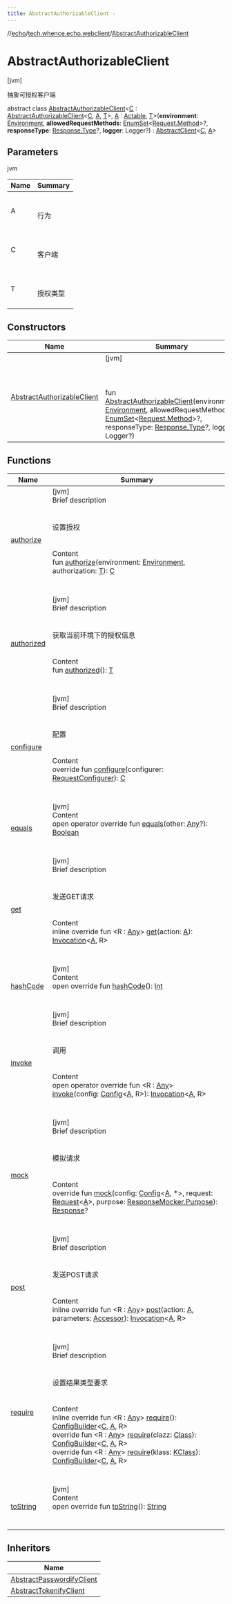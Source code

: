 ```yaml
---
title: AbstractAuthorizableClient -
---
```

//[echo](../../index.md)/[tech.whence.echo.webclient](../index.md)/[AbstractAuthorizableClient](index.md)



# AbstractAuthorizableClient  
 [jvm] 

抽象可授权客户端

abstract class [AbstractAuthorizableClient](index.md)<[C](index.md) : [AbstractAuthorizableClient](index.md)<[C](index.md), [A](index.md), [T](index.md)>, [A](index.md) : [Actable](../-actable/index.md), [T](index.md)>(**environment**: [Environment](../../tech.whence.echo.support/-environment/index.md), **allowedRequestMethods**: [EnumSet](https://docs.oracle.com/javase/8/docs/api/java/util/EnumSet.html)<[Request.Method](../../tech.whence.echo.webclient.request/-request/-method/index.md)>?, **responseType**: [Response.Type](../../tech.whence.echo.webclient.response/-response/-type/index.md)?, **logger**: Logger?) : [AbstractClient](../-abstract-client/index.md)<[C](index.md), [A](index.md)>    


## Parameters  
  
jvm  
  
|  Name|  Summary| 
|---|---|
| A| <br><br>行为<br><br>
| C| <br><br>客户端<br><br>
| T| <br><br>授权类型<br><br>
  


## Constructors  
  
|  Name|  Summary| 
|---|---|
| [AbstractAuthorizableClient](-abstract-authorizable-client.md)|  [jvm] <br><br><br><br>fun [AbstractAuthorizableClient](-abstract-authorizable-client.md)(environment: [Environment](../../tech.whence.echo.support/-environment/index.md), allowedRequestMethods: [EnumSet](https://docs.oracle.com/javase/8/docs/api/java/util/EnumSet.html)<[Request.Method](../../tech.whence.echo.webclient.request/-request/-method/index.md)>?, responseType: [Response.Type](../../tech.whence.echo.webclient.response/-response/-type/index.md)?, logger: Logger?)   <br>


## Functions  
  
|  Name|  Summary| 
|---|---|
| [authorize](authorize.md)| [jvm]  <br>Brief description  <br><br><br>设置授权<br><br>  <br>Content  <br>fun [authorize](authorize.md)(environment: [Environment](../../tech.whence.echo.support/-environment/index.md), authorization: [T](index.md)): [C](index.md)  <br><br><br>
| [authorized](authorized.md)| [jvm]  <br>Brief description  <br><br><br>获取当前环境下的授权信息<br><br>  <br>Content  <br>fun [authorized](authorized.md)(): [T](index.md)  <br><br><br>
| [configure](../-abstract-client/configure.md)| [jvm]  <br>Brief description  <br><br><br>配置<br><br>  <br>Content  <br>override fun [configure](../-abstract-client/configure.md)(configurer: [RequestConfigurer](../../tech.whence.echo.webclient.request/-request-configurer/index.md)): [C](index.md)  <br><br><br>
| [equals](../../tech.whence.echo.webclient.response.exception/-response-unrecognized-exception/index.md#kotlin/Any/equals/#kotlin.Any?/PointingToDeclaration/)| [jvm]  <br>Content  <br>open operator override fun [equals](../../tech.whence.echo.webclient.response.exception/-response-unrecognized-exception/index.md#kotlin/Any/equals/#kotlin.Any?/PointingToDeclaration/)(other: [Any](https://kotlinlang.org/api/latest/jvm/stdlib/kotlin/-any/index.html)?): [Boolean](https://kotlinlang.org/api/latest/jvm/stdlib/kotlin/-boolean/index.html)  <br><br><br>
| [get](../-abstract-client/get.md)| [jvm]  <br>Brief description  <br><br><br>发送GET请求<br><br>  <br>Content  <br>inline override fun <R : [Any](https://kotlinlang.org/api/latest/jvm/stdlib/kotlin/-any/index.html)> [get](../-abstract-client/get.md)(action: [A](index.md)): [Invocation](../-invocation/index.md)<[A](index.md), R>  <br><br><br>
| [hashCode](../../tech.whence.echo.webclient.response.exception/-response-unrecognized-exception/index.md#kotlin/Any/hashCode/#/PointingToDeclaration/)| [jvm]  <br>Content  <br>open override fun [hashCode](../../tech.whence.echo.webclient.response.exception/-response-unrecognized-exception/index.md#kotlin/Any/hashCode/#/PointingToDeclaration/)(): [Int](https://kotlinlang.org/api/latest/jvm/stdlib/kotlin/-int/index.html)  <br><br><br>
| [invoke](../-abstract-client/invoke.md)| [jvm]  <br>Brief description  <br><br><br>调用<br><br>  <br>Content  <br>open operator override fun <R : [Any](https://kotlinlang.org/api/latest/jvm/stdlib/kotlin/-any/index.html)> [invoke](../-abstract-client/invoke.md)(config: [Config](../-config/index.md)<[A](index.md), R>): [Invocation](../-invocation/index.md)<[A](index.md), R>  <br><br><br>
| [mock](../-abstract-client/mock.md)| [jvm]  <br>Brief description  <br><br><br>模拟请求<br><br>  <br>Content  <br>override fun [mock](../-abstract-client/mock.md)(config: [Config](../-config/index.md)<[A](index.md), *>, request: [Request](../../tech.whence.echo.webclient.request/-request/index.md)<[A](index.md)>, purpose: [ResponseMocker.Purpose](../../tech.whence.echo.webclient.response/-response-mocker/-purpose/index.md)): [Response](../../tech.whence.echo.webclient.response/-response/index.md)?  <br><br><br>
| [post](../-abstract-client/post.md)| [jvm]  <br>Brief description  <br><br><br>发送POST请求<br><br>  <br>Content  <br>inline override fun <R : [Any](https://kotlinlang.org/api/latest/jvm/stdlib/kotlin/-any/index.html)> [post](../-abstract-client/post.md)(action: [A](index.md), parameters: [Accessor](../../tech.whence.echo.container.accessor/-accessor/index.md)): [Invocation](../-invocation/index.md)<[A](index.md), R>  <br><br><br>
| [require](../-abstract-client/require.md)| [jvm]  <br>Brief description  <br><br><br>设置结果类型要求<br><br>  <br>Content  <br>inline override fun <R : [Any](https://kotlinlang.org/api/latest/jvm/stdlib/kotlin/-any/index.html)> [require](../-abstract-client/require.md)(): [ConfigBuilder](../-config-builder/index.md)<[C](index.md), [A](index.md), R>  <br>override fun <R : [Any](https://kotlinlang.org/api/latest/jvm/stdlib/kotlin/-any/index.html)> [require](../-abstract-client/require.md)(clazz: [Class](https://docs.oracle.com/javase/8/docs/api/java/lang/Class.html)<R>): [ConfigBuilder](../-config-builder/index.md)<[C](index.md), [A](index.md), R>  <br>override fun <R : [Any](https://kotlinlang.org/api/latest/jvm/stdlib/kotlin/-any/index.html)> [require](../-abstract-client/require.md)(klass: [KClass](https://kotlinlang.org/api/latest/jvm/stdlib/kotlin.reflect/-k-class/index.html)<R>): [ConfigBuilder](../-config-builder/index.md)<[C](index.md), [A](index.md), R>  <br><br><br>
| [toString](../../tech.whence.echo.webclient.response.exception/-response-unrecognized-exception/index.md#kotlin/Any/toString/#/PointingToDeclaration/)| [jvm]  <br>Content  <br>open override fun [toString](../../tech.whence.echo.webclient.response.exception/-response-unrecognized-exception/index.md#kotlin/Any/toString/#/PointingToDeclaration/)(): [String](https://kotlinlang.org/api/latest/jvm/stdlib/kotlin/-string/index.html)  <br><br><br>


## Inheritors  
  
|  Name| 
|---|
| [AbstractPasswordifyClient](../-abstract-passwordify-client/index.md)
| [AbstractTokenifyClient](../-abstract-tokenify-client/index.md)

